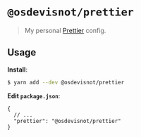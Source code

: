 # `@osdevisnot/prettier`

> My personal [Prettier](https://prettier.io) config.

## Usage

**Install**:

```bash
$ yarn add --dev @osdevisnot/prettier
```

**Edit `package.json`**:

```jsonc
{
  // ...
  "prettier": "@osdevisnot/prettier"
}
```
